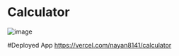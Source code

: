 # Calculator

![image](https://user-images.githubusercontent.com/71334779/153811980-a17f43d7-4786-43dd-b3b8-803d682a14a4.png)

#Deployed App
https://vercel.com/nayan8141/calculator
